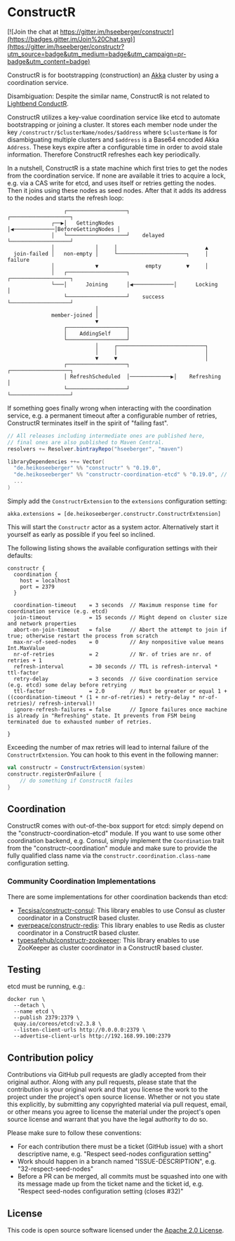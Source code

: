 # ConstructR #

[![Join the chat at https://gitter.im/hseeberger/constructr](https://badges.gitter.im/Join%20Chat.svg)](https://gitter.im/hseeberger/constructr?utm_source=badge&utm_medium=badge&utm_campaign=pr-badge&utm_content=badge)

ConstructR is for bootstrapping (construction) an [Akka](http://akka.io) cluster by using a coordination service.

Disambiguation: Despite the similar name, ConstructR is not related to [Lightbend ConductR](http://www.lightbend.com/products/conductr).

ConstructR utilizes a key-value coordination service like etcd to automate bootstrapping or joining a cluster. It stores each member node under the key `/constructr/$clusterName/nodes/$address` where `$clusterName` is for disambiguating multiple clusters and `$address` is a Base64 encoded Akka `Address`. These keys expire after a configurable time in order to avoid stale information. Therefore ConstructR refreshes each key periodically.

In a nutshell, ConstructR is a state machine which first tries to get the nodes from the coordination service. If none are available it tries to acquire a lock, e.g. via a CAS write for etcd, and uses itself or retries getting the nodes. Then it joins using these nodes as seed nodes. After that it adds its address to the nodes and starts the refresh loop:

```
                  ┌───────────────────┐              ┌───────────────────┐
              ┌──▶│   GettingNodes    │◀─────────────│BeforeGettingNodes │
              │   └───────────────────┘    delayed   └───────────────────┘
              │             │     │                            ▲
  join-failed │   non-empty │     └──────────────────────┐     │ failure
              │             ▼               empty        ▼     │
              │   ┌───────────────────┐              ┌───────────────────┐
              └───│      Joining      │◀─────────────│      Locking      │
                  └───────────────────┘    success   └───────────────────┘
                            │
              member-joined │
                            ▼
                  ┌───────────────────┐
                  │    AddingSelf     │
                  └───────────────────┘
                            │     ┌────────────────────────────┐
                            │     │                            │
                            ▼     ▼                            │
                  ┌───────────────────┐              ┌───────────────────┐
                  │ RefreshScheduled  │─────────────▶│    Refreshing     │
                  └───────────────────┘              └───────────────────┘
```

If something goes finally wrong when interacting with the coordination service, e.g. a permanent timeout after a configurable number of retries, ConstructR terminates itself in the spirit of "failing fast".

``` scala
// All releases including intermediate ones are published here,
// final ones are also published to Maven Central.
resolvers += Resolver.bintrayRepo("hseeberger", "maven")

libraryDependencies ++= Vector(
  "de.heikoseeberger" %% "constructr" % "0.19.0",
  "de.heikoseeberger" %% "constructr-coordination-etcd" % "0.19.0", // in case of using etcd for coordination
  ...
)
```

Simply add the `ConstructrExtension` to the `extensions` configuration setting:

```
akka.extensions = [de.heikoseeberger.constructr.ConstructrExtension]
```

This will start the `Constructr` actor as a system actor. Alternatively start it yourself as early as possible if you feel so inclined.

The following listing shows the available configuration settings with their defaults:

```
constructr {
  coordination {
    host = localhost
    port = 2379
  }

  coordination-timeout    = 3 seconds  // Maximum response time for coordination service (e.g. etcd)
  join-timeout            = 15 seconds // Might depend on cluster size and network properties
  abort-on-join-timeout   = false      // Abort the attempt to join if true; otherwise restart the process from scratch
  max-nr-of-seed-nodes    = 0          // Any nonpositive value means Int.MaxValue
  nr-of-retries           = 2          // Nr. of tries are nr. of retries + 1
  refresh-interval        = 30 seconds // TTL is refresh-interval * ttl-factor
  retry-delay             = 3 seconds  // Give coordination service (e.g. etcd) some delay before retrying
  ttl-factor              = 2.0        // Must be greater or equal 1 + ((coordination-timeout * (1 + nr-of-retries) + retry-delay * nr-of-retries)/ refresh-interval)!
  ignore-refresh-failures = false      // Ignore failures once machine is already in "Refreshing" state. It prevents from FSM being terminated due to exhausted number of retries.

}
```

Exceeding the number of max retries will lead to internal failure of the `ConstructrExtension`. You can hook to this event in the following manner:
``` scala
val constructr = ConstructrExtension(system)
constructr.registerOnFailure {
    // do something if ConstructR failes
}
``` 

## Coordination

ConstructR comes with out-of-the-box support for etcd: simply depend on the "constructr-coordination-etcd" module. If you want to use some other coordination backend, e.g. Consul, simply implement the `Coordination` trait from the "constructr-coordination" module and make sure to provide the fully qualified class name via the `constructr.coordination.class-name` configuration setting.

### Community Coordination Implementations

There are some implementations for other coordination backends than etcd:

* [Tecsisa/constructr-consul](https://github.com/Tecsisa/constructr-consul): This library enables to use Consul as cluster coordinator in a ConstructR based cluster.
* [everpeace/constructr-redis](https://github.com/everpeace/constructr-redis): This library enables to use Redis as cluster coordinator in a ConstructR based cluster.
* [typesafehub/constructr-zookeeper](https://github.com/typesafehub/constructr-zookeeper): This library enables to use ZooKeeper as cluster coordinator in a ConstructR based cluster.

## Testing

etcd must be running, e.g.:

```
docker run \
  --detach \
  --name etcd \
  --publish 2379:2379 \
  quay.io/coreos/etcd:v2.3.8 \
  --listen-client-urls http://0.0.0.0:2379 \
  --advertise-client-urls http://192.168.99.100:2379
```

## Contribution policy ##

Contributions via GitHub pull requests are gladly accepted from their original author. Along with any pull requests, please state that the contribution is your original work and that you license the work to the project under the project's open source license. Whether or not you state this explicitly, by submitting any copyrighted material via pull request, email, or other means you agree to license the material under the project's open source license and warrant that you have the legal authority to do so.

Please make sure to follow these conventions:
- For each contribution there must be a ticket (GitHub issue) with a short descriptive name, e.g. "Respect seed-nodes configuration setting"
- Work should happen in a branch named "ISSUE-DESCRIPTION", e.g. "32-respect-seed-nodes"
- Before a PR can be merged, all commits must be squashed into one with its message made up from the ticket name and the ticket id, e.g. "Respect seed-nodes configuration setting (closes #32)"

## License ##

This code is open source software licensed under the [Apache 2.0 License](http://www.apache.org/licenses/LICENSE-2.0.html).
